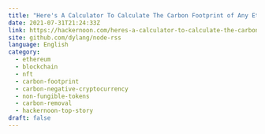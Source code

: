 ```yaml
---
title: "Here's A Calculator To Calculate The Carbon Footprint of Any Ethereum Wallet Or Smart Contract"
date: 2021-07-31T21:24:33Z
link: https://hackernoon.com/heres-a-calculator-to-calculate-the-carbon-footprint-of-any-ethereum-wallet-or-smart-contract-7z5c37ze?source=rss&utm_medium=RSS&utm_source=news.12bit.vn
site: github.com/dylang/node-rss
language: English
category:
  - ethereum
  - blockchain
  - nft
  - carbon-footprint
  - carbon-negative-cryptocurrency
  - non-fungible-tokens
  - carbon-removal
  - hackernoon-top-story
draft: false
---
```


